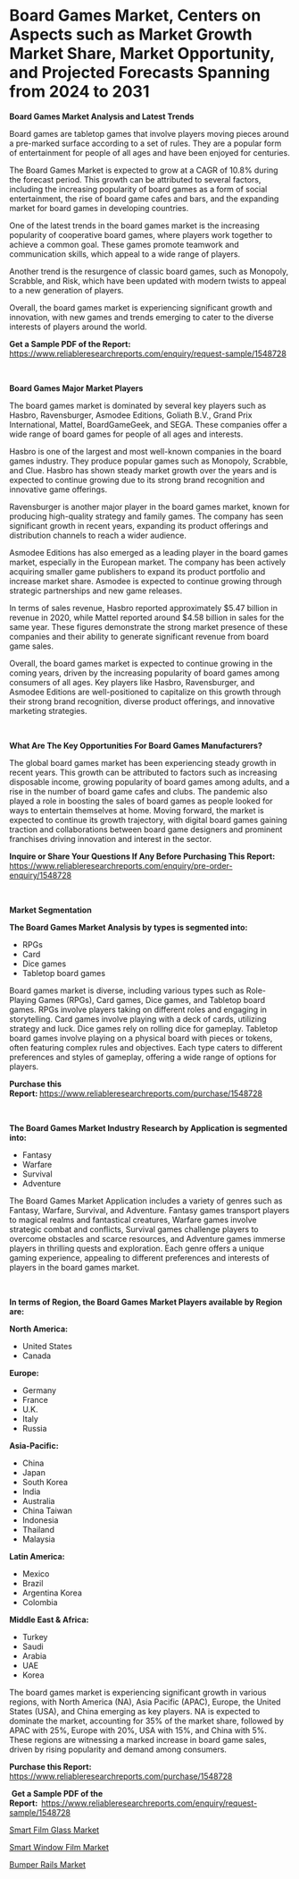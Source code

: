 <p><h1>Board Games Market, Centers on Aspects such as Market Growth Market Share, Market Opportunity, and Projected Forecasts Spanning from 2024 to 2031</h1></p><p><strong>Board Games Market Analysis and Latest Trends</strong></p>
<p><p>Board games are tabletop games that involve players moving pieces around a pre-marked surface according to a set of rules. They are a popular form of entertainment for people of all ages and have been enjoyed for centuries.</p><p>The Board Games Market is expected to grow at a CAGR of 10.8% during the forecast period. This growth can be attributed to several factors, including the increasing popularity of board games as a form of social entertainment, the rise of board game cafes and bars, and the expanding market for board games in developing countries.</p><p>One of the latest trends in the board games market is the increasing popularity of cooperative board games, where players work together to achieve a common goal. These games promote teamwork and communication skills, which appeal to a wide range of players.</p><p>Another trend is the resurgence of classic board games, such as Monopoly, Scrabble, and Risk, which have been updated with modern twists to appeal to a new generation of players.</p><p>Overall, the board games market is experiencing significant growth and innovation, with new games and trends emerging to cater to the diverse interests of players around the world.</p></p>
<p><strong>Get a Sample PDF of the Report:&nbsp;</strong> <a href="https://www.reliableresearchreports.com/enquiry/request-sample/1548728">https://www.reliableresearchreports.com/enquiry/request-sample/1548728</a></p>
<p>&nbsp;</p>
<p><strong>Board Games Major Market Players</strong></p>
<p><p>The board games market is dominated by several key players such as Hasbro, Ravensburger, Asmodee Editions, Goliath B.V., Grand Prix International, Mattel, BoardGameGeek, and SEGA. These companies offer a wide range of board games for people of all ages and interests.</p><p>Hasbro is one of the largest and most well-known companies in the board games industry. They produce popular games such as Monopoly, Scrabble, and Clue. Hasbro has shown steady market growth over the years and is expected to continue growing due to its strong brand recognition and innovative game offerings.</p><p>Ravensburger is another major player in the board games market, known for producing high-quality strategy and family games. The company has seen significant growth in recent years, expanding its product offerings and distribution channels to reach a wider audience.</p><p>Asmodee Editions has also emerged as a leading player in the board games market, especially in the European market. The company has been actively acquiring smaller game publishers to expand its product portfolio and increase market share. Asmodee is expected to continue growing through strategic partnerships and new game releases.</p><p>In terms of sales revenue, Hasbro reported approximately $5.47 billion in revenue in 2020, while Mattel reported around $4.58 billion in sales for the same year. These figures demonstrate the strong market presence of these companies and their ability to generate significant revenue from board game sales.</p><p>Overall, the board games market is expected to continue growing in the coming years, driven by the increasing popularity of board games among consumers of all ages. Key players like Hasbro, Ravensburger, and Asmodee Editions are well-positioned to capitalize on this growth through their strong brand recognition, diverse product offerings, and innovative marketing strategies.</p></p>
<p>&nbsp;</p>
<p><strong>What Are The Key Opportunities For Board Games Manufacturers?</strong></p>
<p><p>The global board games market has been experiencing steady growth in recent years. This growth can be attributed to factors such as increasing disposable income, growing popularity of board games among adults, and a rise in the number of board game cafes and clubs. The pandemic also played a role in boosting the sales of board games as people looked for ways to entertain themselves at home. Moving forward, the market is expected to continue its growth trajectory, with digital board games gaining traction and collaborations between board game designers and prominent franchises driving innovation and interest in the sector.</p></p>
<p><strong>Inquire or Share Your Questions If Any Before Purchasing This Report:</strong> <a href="https://www.reliableresearchreports.com/enquiry/pre-order-enquiry/1548728">https://www.reliableresearchreports.com/enquiry/pre-order-enquiry/1548728</a></p>
<p>&nbsp;</p>
<p><strong>Market Segmentation</strong></p>
<p><strong>The Board Games Market Analysis by types is segmented into:</strong></p>
<p><ul><li>RPGs</li><li>Card</li><li>Dice games</li><li>Tabletop board games</li></ul></p>
<p><p>Board games market is diverse, including various types such as Role-Playing Games (RPGs), Card games, Dice games, and Tabletop board games. RPGs involve players taking on different roles and engaging in storytelling. Card games involve playing with a deck of cards, utilizing strategy and luck. Dice games rely on rolling dice for gameplay. Tabletop board games involve playing on a physical board with pieces or tokens, often featuring complex rules and objectives. Each type caters to different preferences and styles of gameplay, offering a wide range of options for players.</p></p>
<p><strong>Purchase this Report:&nbsp;</strong><a href="https://www.reliableresearchreports.com/purchase/1548728">https://www.reliableresearchreports.com/purchase/1548728</a></p>
<p>&nbsp;</p>
<p><strong>The Board Games Market Industry Research by Application is segmented into:</strong></p>
<p><ul><li>Fantasy</li><li>Warfare</li><li>Survival</li><li>Adventure</li></ul></p>
<p><p>The Board Games Market Application includes a variety of genres such as Fantasy, Warfare, Survival, and Adventure. Fantasy games transport players to magical realms and fantastical creatures, Warfare games involve strategic combat and conflicts, Survival games challenge players to overcome obstacles and scarce resources, and Adventure games immerse players in thrilling quests and exploration. Each genre offers a unique gaming experience, appealing to different preferences and interests of players in the board games market.</p></p>
<p>&nbsp;</p>
<p><strong>In terms of Region, the Board Games Market Players available by Region are:</strong></p>
<p>
    <p> <strong> North America: </strong>
        <ul>
            <li>United States</li>
            <li>Canada</li>
        </ul>
        </p> 
    <p> <strong> Europe: </strong>
        <ul>
            <li>Germany</li>
            <li>France</li>
            <li>U.K.</li>
            <li>Italy</li>
            <li>Russia</li>
        </ul>
        </p> 
    <p> <strong> Asia-Pacific: </strong>
        <ul>
            <li>China</li>
            <li>Japan</li>
            <li>South Korea</li>
            <li>India</li>
            <li>Australia</li>
            <li>China Taiwan</li>
            <li>Indonesia</li>
            <li>Thailand</li>
            <li>Malaysia</li>
        </ul>
        </p> 
    <p> <strong> Latin America: </strong>
        <ul>
            <li>Mexico</li>
            <li>Brazil</li>
            <li>Argentina Korea</li>
            <li>Colombia</li>
        </ul>
        </p> 
    <p> <strong> Middle East & Africa: </strong>
        <ul>
            <li>Turkey</li>
            <li>Saudi</li>
            <li>Arabia</li>
            <li>UAE</li>
            <li>Korea</li>
        </ul>
    </p>
    </p>
<p><p>The board games market is experiencing significant growth in various regions, with North America (NA), Asia Pacific (APAC), Europe, the United States (USA), and China emerging as key players. NA is expected to dominate the market, accounting for 35% of the market share, followed by APAC with 25%, Europe with 20%, USA with 15%, and China with 5%. These regions are witnessing a marked increase in board game sales, driven by rising popularity and demand among consumers.</p></p>
<p><strong>Purchase this Report: </strong><a href="https://www.reliableresearchreports.com/purchase/1548728">https://www.reliableresearchreports.com/purchase/1548728</a></p>
<p>&nbsp;<strong>Get a Sample PDF of the Report:&nbsp;&nbsp;</strong><a href="https://www.reliableresearchreports.com/enquiry/request-sample/1548728">https://www.reliableresearchreports.com/enquiry/request-sample/1548728</a></p>
<p><strong></strong></p>
<p><p><a href="https://github.com/pgtimber/Market-Research-Report-List-1/blob/main/smart-film-glass-market.md">Smart Film Glass Market</a></p><p><a href="https://github.com/arionmp/Market-Research-Report-List-2/blob/main/smart-window-film-market.md">Smart Window Film Market</a></p><p><a href="https://github.com/markusgodoy/Market-Research-Report-List-2/blob/main/bumper-rails-market.md">Bumper Rails Market</a></p></p>